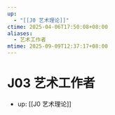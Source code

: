 ```yaml
---
up:
  - "[[J0 艺术理论]]"
ctime: 2025-04-06T17:50:08+08:00
aliases:
  - 艺术工作者
mtime: 2025-09-09T12:37:17+08:00
---
```


# J03 艺术工作者

- up: [[J0 艺术理论]]
